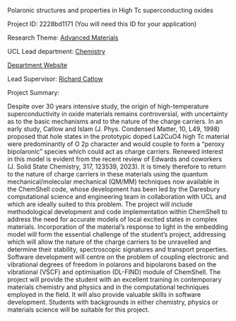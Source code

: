 Polaronic structures and properties in High Tc superconducting oxides

Project ID: 2228bd1171
(You will need this ID for your application)

Research Theme: [Advanced Materials](../themes/advanced-materials.md)

UCL Lead department: [Chemistry](../departments/chemistry.md)

[Department Website](https://www.ucl.ac.uk/chemistry)

Lead Supervisor: [Richard Catlow](https://iris.ucl.ac.uk/iris/browse/profile?upi=CRACA43)

Project Summary:

Despite over 30 years intensive study, the origin of high-temperature superconductivity in oxide materials remains controversial, with uncertainty as to the basic mechanisms and to the nature of the charge carriers. In an early study, Catlow and Islam (J. Phys. Condensed Matter, 10, L49, 1998) proposed that hole states in the prototypic doped La2CuO4 high Tc material were predominantly of O 2p character and would couple to form a “peroxy bipolaronic” species which could act as charge carriers. Renewed interest in this model is evident from the recent review of Edwards and coworkers (J. Solid State Chemistry, 317, 123539, 2023). It is timely therefore to return to the nature of charge carriers in these materials using the quantum mechanical/molecular mechanical (QM/MM) techniques now available in the ChemShell code, whose development has been led by the Daresbury computational science and engineering team in collaboration with UCL and which are ideally suited to this problem.
 The project will include methodological development and code implementation within ChemShell to address the need for accurate models of local excited states in complex materials. Incorporation of the material’s response to light in the embedding model will form the essential challenge of the student’s project, addressing which will allow the nature of the charge carriers to be unravelled and determine their stability, spectroscopic signatures and transport properties. Software development will centre on the problem of coupling electronic and vibrational degrees of freedom in polarons and bipolarons based on the vibrational (VSCF) and optimisation (DL-FIND) module of ChemShell.
 The project will provide the student with an excellent training in contemporary materials chemistry and physics and in the computational techniques employed in the field. It will also provide valuable skills in software development. Students with backgrounds in either chemistry, physics or materials science will be suitable for this project.